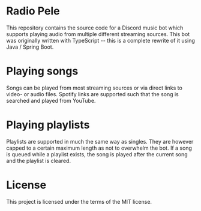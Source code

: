 # Radio Pele

This repository contains the source code for a Discord music bot which supports playing audio from multiple different
streaming sources.
This bot was originally written with TypeScript -- this is a complete rewrite of it using Java / Spring Boot.

# Playing songs

Songs can be played from most streaming sources or via direct links to video- or audio files.
Spotify links are supported such that the song is searched and played from YouTube.

# Playing playlists

Playlists are supported in much the same way as singles.
They are however capped to a certain maximum length as not to overwhelm the bot.
If a song is queued while a playlist exists, the song is played after the current song and the playlist is cleared.

# License

This project is licensed under the terms of the MIT license.
